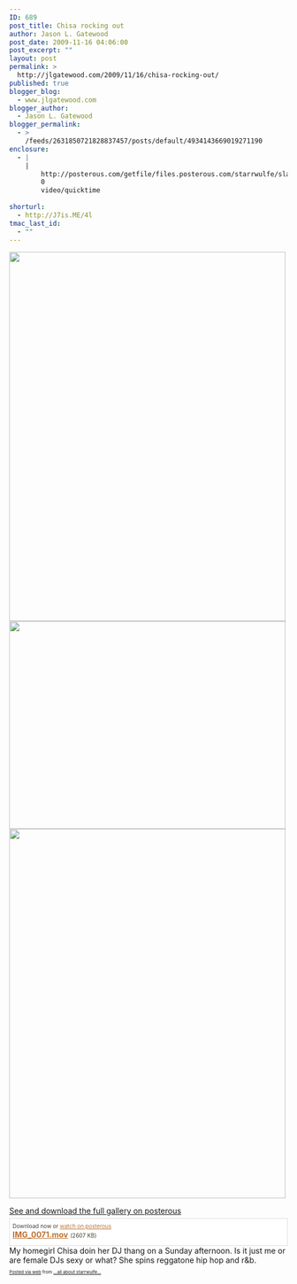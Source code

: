 ```yaml
---
ID: 689
post_title: Chisa rocking out
author: Jason L. Gatewood
post_date: 2009-11-16 04:06:00
post_excerpt: ""
layout: post
permalink: >
  http://jlgatewood.com/2009/11/16/chisa-rocking-out/
published: true
blogger_blog:
  - www.jlgatewood.com
blogger_author:
  - Jason L. Gatewood
blogger_permalink:
  - >
    /feeds/2631850721828837457/posts/default/4934143669019271190
enclosure:
  - |
    |
        http://posterous.com/getfile/files.posterous.com/starrwulfe/slajDGzqwdtBzmBJujfgFnplIsfmpBbDjpazkhoxztixiAhqoyamczHhcktB/IMG_0071.mov
        0
        video/quicktime
        
shorturl:
  - http://J7is.ME/4l
tmac_last_id:
  - ""
---
```

<a href="http://posterous.com/getfile/files.posterous.com/starrwulfe/bBsIximqpJAyECrCelljsAExHzyIIdwlsjvAwbusgziDDwighhEFBeegoszr/IMG_0069.jpg.scaled1000.jpg"><img src="http://jlgatewood.com/wp-content/uploads/2013/06/IMG_0069.jpg.scaled500.jpg" alt="" width="500" height="667" /></a> <a href="http://posterous.com/getfile/files.posterous.com/starrwulfe/owqfFdtcoHnqntsIegklhguCdkcAtfgDGGhuiBGevnrnduxnslenqdqmInly/IMG_0070.jpg.scaled1000.jpg"><img src="http://jlgatewood.com/wp-content/uploads/2013/06/IMG_0070.jpg.scaled500.jpg" alt="" width="500" height="375" /></a> <a href="http://posterous.com/getfile/files.posterous.com/starrwulfe/wFddlHIecmBuCuvhJkEDIqeBvpJzmCgEBmdutmqmcpmxosybvgbiswAjpFxG/IMG_0073.jpg.scaled1000.jpg"><img src="http://jlgatewood.com/wp-content/uploads/2013/06/IMG_0073.jpg.scaled500.jpg" alt="" width="500" height="667" /></a>
<div><a href="http://starrwulfe.posterous.com/chisa-rocking-out">See and download the full gallery on posterous</a></div>
<div style="padding: 5px 5px 10px 5px; margin-top: 5px; border: 1px solid #ddd; background-color: #fff; line-height: 16px;">
<div style="float: left; margin-right: 5px; overflow: visible;"><a style="color: #bc7134;" href="http://posterous.com/getfile/files.posterous.com/starrwulfe/slajDGzqwdtBzmBJujfgFnplIsfmpBbDjpazkhoxztixiAhqoyamczHhcktB/IMG_0071.mov"><img style="border: none;" src="http://jlgatewood.com/wp-content/uploads/2013/06/mov.png" alt="" /></a></div>
<div style="font-size: 10px; color: #424037; line-height: 16px;">Download now or <a style="color: #bc7134;" href="http://starrwulfe.posterous.com/chisa-rocking-out">watch on posterous</a></div>
<strong><a style="color: #bc7134;" href="http://posterous.com/getfile/files.posterous.com/starrwulfe/slajDGzqwdtBzmBJujfgFnplIsfmpBbDjpazkhoxztixiAhqoyamczHhcktB/IMG_0071.mov">IMG_0071.mov</a></strong> <span style="font-size: 10px; color: #424037;">(2607 KB)</span>

</div>
My homegirl Chisa doin her DJ thang on a Sunday afternoon. Is it just me or are female DJs sexy or what? She spins reggatone hip hop and r&amp;b.
<p style="font-size: 8px;"><a href="http://posterous.com">Posted via web</a> from <a href="http://starrwulfe.posterous.com/chisa-rocking-out">...all about starrwulfe...</a></p>